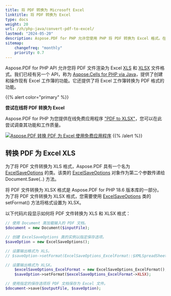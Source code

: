 ```yaml
---
title: 将 PDF 转换为 Microsoft Excel
linktitle: 将 PDF 转换为 Excel
type: docs
weight: 20
url: /zh/php-java/convert-pdf-to-excel/
lastmod: "2024-05-20"
description: Aspose.PDF for PHP 允许您使用 PHP 将 PDF 转换为 Excel 格式。在此过程中，PDF 文件的各个页面被转换为 Excel 工作表。
sitemap:
    changefreq: "monthly"
    priority: 0.7
---
```


Aspose.PDF for PHP API 允许您将 PDF 文件渲染为 Excel [XLS](https://docs.fileformat.com/spreadsheet/xls/) 和 [XLSX](https://docs.fileformat.com/spreadsheet/xlsx/) 文件格式。我们已经有另一个 API，称为 [Aspose.Cells for PHP via Java](https://products.aspose.com/cells/php-java)，提供了创建和操作现有 Excel 工作簿的功能。它还提供了将 Excel 工作簿转换为 PDF 格式的功能。

{{% alert color="primary" %}}

**尝试在线将 PDF 转换为 Excel**

Aspose.PDF for PHP 为您提供在线免费应用程序 ["PDF to XLSX"](https://products.aspose.app/pdf/conversion/pdf-to-xlsx)，您可以在此尝试调查其功能和工作质量。

[![Aspose.PDF 转换 PDF 为 Excel 使用免费应用程序](pdf_to_xlsx.png)](https://products.aspose.app/pdf/conversion/pdf-to-xlsx)
{{% /alert %}}

## 转换 PDF 为 Excel XLS

为了将 PDF 文件转换为 XLS 格式，Aspose.PDF 具有一个名为 [ExcelSaveOptions](https://reference.aspose.com/pdf/java/com.aspose.pdf/ExcelSaveOptions) 的类。该类的 [ExcelSaveOptions](https://reference.aspose.com/pdf/java/com.aspose.pdf/ExcelSaveOptions) 对象作为第二个参数传递给 Document.Save(..) 方法。

将 PDF 文件转换为 XLSX 格式是 Aspose.PDF for PHP 18.6 版本库的一部分。为了将 PDF 文件转换为 XLSX 格式，您需要使用 [ExcelSaveOptions](https://reference.aspose.com/pdf/java/com.aspose.pdf/ExcelSaveOptions) 类的 setFormat() 方法将格式设置为 XLSX。

以下代码片段显示如何将 PDF 文件转换为 XLS 和 XLSX 格式：

```php
// 使用 Document 类加载输入的 PDF 文档。
$document = new Document($inputFile);

// 创建 ExcelSaveOptions 类的实例以指定保存选项。
$saveOption = new ExcelSaveOptions();

// 设置输出格式为 XLS。
// $saveOption->setFormat(ExcelSaveOptions_ExcelFormat::$XMLSpreadSheet2003);

// 设置输出格式为 XLSX。
    $excelSaveOptions_ExcelFormat = new ExcelSaveOptions_ExcelFormat();
    $saveOption->setFormat($excelSaveOptions_ExcelFormat->XLSX);

// 使用指定的保存选项将 PDF 文档保存为 Excel 文件。
$document->save($outputFile, $saveOption);
```